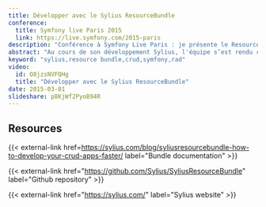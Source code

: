 ```yaml
---
title: Développer avec le Sylius ResourceBundle
conference:
  title: Symfony live Paris 2015
  link: https://live.symfony.com/2015-paris
description: "Conférence à Symfony Live Paris : je présente le ResourceBundle qui facilite le CRUD pour les applications Symfony."
abstract: "Au cours de son développement Sylius, l'équipe s’est rendu compte qu’elle dupliquait énormément de code pour gérer ses CRUDs. Ne voulant pas réinventer Symfony ou utiliser un admin generator, elle décida de créer un bundle simple et flexible: SyliusResourceBundle. Je présenterai comment gérer ses CRUDs avec ce bundle en écrivant le minimum de code et, surtout, sans en dupliquer! Il a été pensé afin de pouvoir supporter plusieurs types de drivers (DoctrineORM, PHPCR). De plus, il permet de construire rapidement une API grâce au FOSTRestBundle. Je mettrai en avant l’ensemble des composants utilisés par ce bundle comme Doctrine. Il facilite la configuration le ResolveDoctrineTargetEntitiesPass ainsi que la création de MappingDriver. Il utilise aussi l’EventDispatcher: des évènements sont soulevés lorsque une action est exécutée sur une ressource. Il apporte aussi de nouveaux FormType ou FormExtension comme la CollectionExtension qui permet de gérer ses forms collection (js inclus)."
keyword: "sylius,resource bundle,crud,symfony,rad"
video:
  id: O8jzsNVFQHg
  title: "Développer avec le Sylius ResourceBundle"
date: 2015-03-01
slideshare: p8KjWf2PyoB94R
---
```


## Resources

{{< external-link href=https://sylius.com/blog/syliusresourcebundle-how-to-develop-your-crud-apps-faster/ label="Bundle documentation" >}}

{{< external-link href="https://github.com/Sylius/SyliusResourceBundle" label="Github repository" >}}

{{< external-link href="https://sylius.com/" label="Sylius website" >}}
